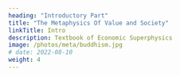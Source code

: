 ```yaml
---
heading: "Introductory Part"
title: "The Metaphysics Of Value and Society"
linkTitle: Intro
description: Textbook of Economic Superphysics
image: /photos/meta/buddhism.jpg
# date: 2022-08-10
weight: 4
---
```

